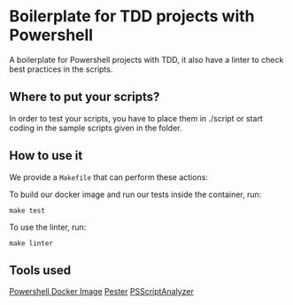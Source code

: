 # Boilerplate for TDD projects with Powershell
A boilerplate for Powershell projects with TDD, it also have a linter to check best practices in the scripts.

## Where to put your scripts?
In order to test your scripts, you have to place them in ./script or start coding in the sample scripts given in the folder.

## How to use it
We provide a `Makefile` that can perform these actions:

To build our docker image and run our tests inside the container, run:
```
make test
```

To use the linter, run:
```
make linter
```

## Tools used
[Powershell Docker Image](https://hub.docker.com/r/microsoft/powershell/)
[Pester](https://github.com/Pester/Pester/)
[PSScriptAnalyzer](https://github.com/PowerShell/PSScriptAnalyzer/)
